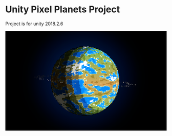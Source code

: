 # Unity Pixel Planets Project

Project is for unity 2018.2.6

![alt text](https://raw.githubusercontent.com/hkilian/pixelplanets/master/readmeimage.png)
